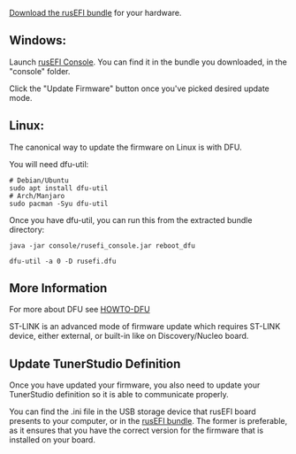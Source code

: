 <!-- this URL is hard-coded in rusEFI console splash screen MAKE SURE NOT TO RENAME -->

[Download the rusEFI bundle](Download) for your hardware. 

## Windows:
Launch [rusEFI Console](Console.md). You can find it in the bundle you downloaded, in the "console" folder.

Click the "Update Firmware" button once you've picked desired update mode.

## Linux:
The canonical way to update the firmware on Linux is with DFU.

You will need dfu-util:
```
# Debian/Ubuntu
sudo apt install dfu-util
# Arch/Manjaro
sudo pacman -Syu dfu-util
```

Once you have dfu-util, you can run this from the extracted bundle directory:

```
java -jar console/rusefi_console.jar reboot_dfu

dfu-util -a 0 -D rusefi.dfu

```

## More Information

For more about DFU see [HOWTO-DFU](HOWTO-DFU.md)

ST-LINK is an advanced mode of firmware update which requires ST-LINK device, either external, or built-in like on Discovery/Nucleo board.

## Update TunerStudio Definition

Once you have updated your firmware, you also need to update your TunerStudio definition so it is able to communicate properly.

You can find the .ini file in the USB storage device that rusEFI board presents to your computer, or in the [rusEFI bundle](Download). The former is preferable, as it ensures that you have the correct version for the firmware that is installed on your board.